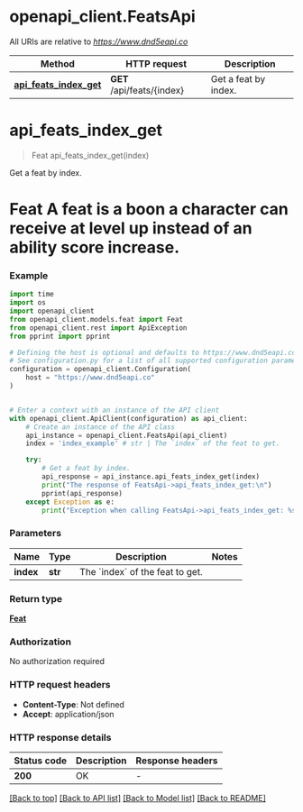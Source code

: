 # openapi_client.FeatsApi

All URIs are relative to *https://www.dnd5eapi.co*

Method | HTTP request | Description
------------- | ------------- | -------------
[**api_feats_index_get**](FeatsApi.md#api_feats_index_get) | **GET** /api/feats/{index} | Get a feat by index.


# **api_feats_index_get**
> Feat api_feats_index_get(index)

Get a feat by index.

# Feat   A feat is a boon a character can receive at level up instead of an ability score increase. 

### Example

```python
import time
import os
import openapi_client
from openapi_client.models.feat import Feat
from openapi_client.rest import ApiException
from pprint import pprint

# Defining the host is optional and defaults to https://www.dnd5eapi.co
# See configuration.py for a list of all supported configuration parameters.
configuration = openapi_client.Configuration(
    host = "https://www.dnd5eapi.co"
)


# Enter a context with an instance of the API client
with openapi_client.ApiClient(configuration) as api_client:
    # Create an instance of the API class
    api_instance = openapi_client.FeatsApi(api_client)
    index = 'index_example' # str | The `index` of the feat to get. 

    try:
        # Get a feat by index.
        api_response = api_instance.api_feats_index_get(index)
        print("The response of FeatsApi->api_feats_index_get:\n")
        pprint(api_response)
    except Exception as e:
        print("Exception when calling FeatsApi->api_feats_index_get: %s\n" % e)
```


### Parameters

Name | Type | Description  | Notes
------------- | ------------- | ------------- | -------------
 **index** | **str**| The &#x60;index&#x60; of the feat to get.  | 

### Return type

[**Feat**](Feat.md)

### Authorization

No authorization required

### HTTP request headers

 - **Content-Type**: Not defined
 - **Accept**: application/json

### HTTP response details
| Status code | Description | Response headers |
|-------------|-------------|------------------|
**200** | OK |  -  |

[[Back to top]](#) [[Back to API list]](../README.md#documentation-for-api-endpoints) [[Back to Model list]](../README.md#documentation-for-models) [[Back to README]](../README.md)

